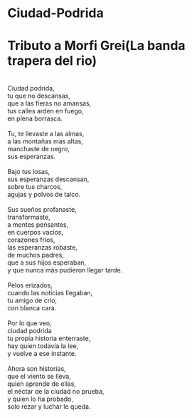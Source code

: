 # Ciudad-Podrida
# Tributo a Morfi Grei(La banda trapera del rio)
</br>
Ciudad podrida,</br>
tu que no descansas,</br>
que a las fieras no amansas,</br>
tus calles arden en fuego,</br>
en plena borrasca.</br>
</br>
Tu, te llevaste a las almas,</br>
a las montañas mas altas,</br>
manchaste de negro,</br>
sus esperanzas.</br>
</br>
Bajo tus losas,</br>
sus esperanzas descansan,</br>
sobre tus charcos,</br>
agujas y polvos de talco.</br>
</br>
Sus sueños profanaste,</br>
transformaste,</br>
a mentes pensantes,</br>
en cuerpos vacíos,</br>
corazones frios,</br>
las esperanzas robaste,</br>
de muchos padres,</br>
que a sus hijos esperaban,</br>
y que nunca más pudieron llegar tarde.</br>
</br>
Pelos erizados,</br>
cuando las noticias llegaban,</br>
tu amigo de crio,</br>
con blanca cara.</br>
</br>
Por lo que veo,</br>
ciudad podrida</br>
tu propia historia enterraste,</br>
hay quien todavía la lee,</br>
y vuelve a ese instante.</br>
</br>
Ahora son historias,</br>
que el viento se lleva,</br>
quien aprende de ellas,</br>
el néctar de la ciudad no prueba,</br>
y quien lo ha probado,</br>
solo rezar y luchar le queda.</br>
